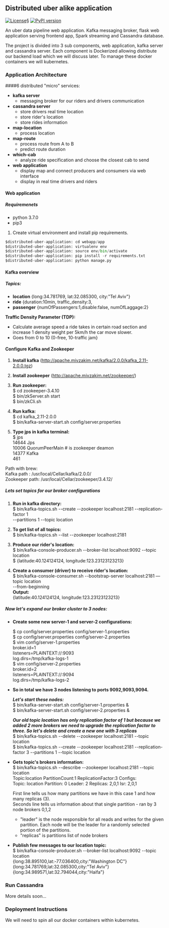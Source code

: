 Distributed uber alike application
-----------------------------------
[![License](https://img.shields.io/badge/license-Apache-blue.svg)](https://github.com/gubrul/distributed-uber-application/LICENSE)§
[![PyPI version](https://badge.fury.io/py/catboost.svg)](https://badge.fury.io/py/catboost)

An uber data pipeline web application. Kafka messaging broker, flask web application serving frontend app, Spark streaming and Cassandra database.

The project is divided into 3 sub components, web application, kafka server and cassandra server. Each component is Dockerized allowing distribute our
backend load which we will discuss later. To manage these docker containers we will kubernetes.




### Application Architecture 

####6 distributed "micro" services: 
   - __kafka server__
        - messaging broker for our riders and drivers communication
   - __cassandra server__
        - store drivers real time location
        - store rider's location
        - store rides information
   - __map-location__
        - process location
   - __map-route__
        - process route from A to B
        - predict route duration
   - __which-cab__
        - analyze ride specification and choose the closest cab to send
   - __web application__
        - display map and connect producers and consumers via web interface
        - display in real time drivers and riders

#### Web application 
##### Requiremenets 
- python 3.7.0 
- pip3

1) Create virtual environment and install pip requirements.
```python
$distributed-uber-application: cd webapp/app
$distributed-uber-application: virtualenv env
$distributed-uber-application: source env/bin/activate
$distributed-uber-application: pip install -r requirements.txt
$distributed-uber-application: python manage.py
```


#### Kafka overview 
##### Topics:
   - __location__ {long:34.781769, lat:32.085300, city:"Tel Aviv"}
   - __ride__ {duration:10min, traffic_density:3,
   - __passenger__ {numOfPassengers:1,disable:false, numOfLaggage:2}

__Traffic Density Parameter (TDP):__ <br />
   - Calculate average speed a ride takes in certain road section and increase 1 density weight per 5km/h the car move slower.
   - Goes from 0 to 10 (0-free, 10-traffic jam}


#### Configure Kafka and Zookeeper
1) __Install kafka__ (http://apache.mivzakim.net/kafka/2.0.0/kafka_2.11-2.0.0.tgz)

2) __Install zookeeper__ (http://apache.mivzakim.net/zookeeper/)

3) __Run zookeeper:__ <br />
   $ cd zookeeper-3.4.10 <br />
   $ bin/zkServer.sh start <br />
   $ bin/zkCli.sh

4) __Run kafka:__ <br />
   $ cd kafka_2.11-2.0.0 <br />
   $ bin/kafka-server-start.sh config/server.properties 

5) __Type jps in kafka terminal:__ <br />
   $ jps <br />
   14644 Jps <br />
   10006 QuorumPeerMain # is zookeeper deamon <br />
   14377 Kafka <br />
   461 <br />
   
Path with brew: <br />
Kafka path : /usr/local/Cellar/kafka/2.0.0/ <br />
Zookeeper path: /usr/local/Cellar/zookeeper/3.4.12/


##### Lets set topics for our broker configurations 
  1) __Run in kafka directory:__ <br />
         $ bin/kafka-topics.sh --create --zookeeper localhost:2181 --replication-factor 1 <br />
         --partitions 1 --topic location <br />

  2) __To get list of all topics:__ <br />
       $ bin/kafka-topics.sh --list --zookeeper localhost:2181

  3) __Produce our rider's location:__ <br />
       $ bin/kafka-console-producer.sh --broker-list localhost:9092 --topic location <br />
       $ {latitude:40.124124124, longitude:123.23123123213}
  
  4)  __Create a consumer (driver) to receive rider's location:__ <br />
       $ bin/kafka-console-consumer.sh --bootstrap-server localhost:2181 —topic location <br />
         --from-beginning <br />
       __Output:__ <br />
       {latitude:40.124124124, longitude:123.23123123213}

##### Now let's expand our broker cluster to 3 nodes:

 - __Create some new server-1 and server-2 configurations:__
 
   $ cp config/server.properties config/server-1.properties<br />
   $ cp config/server.properties config/server-2.properties<br />
   $ vim config/server-1.properties<br />
      broker.id=1<br />
      listeners=PLAINTEXT://:9093<br />
      log.dirs=/tmp/kafka-logs-1<br />
   $ vim config/server-2.properties<br />
      broker.id=2<br />
      listeners=PLAINTEXT://:9094<br />
      log.dirs=/tmp/kafka-logs-2<br />

 - __So in total we have 3 nodes listening to ports 9092,9093,9094.__<br />

   ___Let's start these nodes:___<br />
     $  bin/kafka-server-start.sh config/server-1.properties &<br />
     $  bin/kafka-server-start.sh config/server-2.properties &<br />

   ___Our old topic location has only replication factor of 1 but because we added 2 more brokers we need to upgrade the replication
   factor to three. So let's delete and create a new one with 3 replicas___<br />
     $  bin/kafka-topics.sh --delete --zookeeper localhost:2181 --topic location<br />
     $  bin/kafka-topics.sh --create --zookeeper localhost:2181 --replication-factor 3 --partitions 1 --topic location<br />


 - __Gets topic's brokers information:__<br />
     $  bin/kafka-topics.sh --describe --zookeeper localhost:2181 --topic location<br />
     Topic:location	PartitionCount:1	ReplicationFactor:3	Configs:<br />
      Topic: location	Partition: 0	Leader: 2	Replicas: 2,0,1	Isr: 2,0,1<br />

     First line tells us how many partitions we have in this case 1 and how many replicas (3).<br />
     Seconds line tells us information about that single partition - ran by 3 node brokers 0,1,2<br />
     * "leader" is the node responsible for all reads and writes for the given partition. Each node will be the leader for a randomly selected portion of the partitions.<br />
     * "replicas" is partitions list of node brokers<br />

 - __Publish few messages to our location topic:__<br />
     $ bin/kafka-console-producer.sh --broker-list localhost:9092 --topic location<br />
        {long:38.895100,lat:-77.036400,city:"Washington DC"}<br />
        {long:34.781769,lat:32.085300,city:"Tel Aviv"}<br />
        {long:34.989571,lat:32.794044,city:"Haifa"}<br />

### Run Cassandra 
More details soon...
### Deployment Instructions 

We will need to spin all our docker containers within kubernetes.





